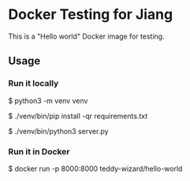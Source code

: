 # Docker Testing for Jiang

This is a "Hello world" Docker image for testing.



## Usage

### Run it locally

$ python3 -m venv venv

$ ./venv/bin/pip install -qr requirements.txt

$ ./venv/bin/python3 server.py





### Run it in Docker

$ docker run -p 8000:8000 teddy-wizard/hello-world
